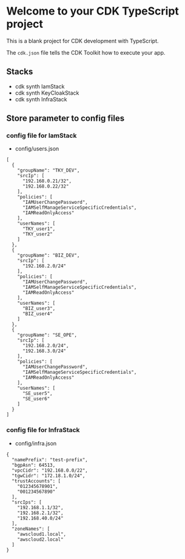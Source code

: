 # Welcome to your CDK TypeScript project

This is a blank project for CDK development with TypeScript.

The `cdk.json` file tells the CDK Toolkit how to execute your app.

## Stacks

* cdk synth IamStack
* cdk synth KeyCloakStack
* cdk synth InfraStack


## Store parameter to config files

### config file for IamStack

- config/users.json

```
[
  {
    "groupName": "TKY_DEV",
    "srcIp": [
      "192.168.0.21/32",
      "192.168.0.22/32"
    ],
    "policies": [
      "IAMUserChangePassword",
      "IAMSelfManageServiceSpecificCredentials",
      "IAMReadOnlyAccess"
    ],
    "userNames": [
      "TKY_user1",
      "TKY_user2"
    ]
  },
  {
    "groupName": "BIZ_DEV",
    "srcIp": [
      "192.168.2.0/24"
    ],
    "policies": [
      "IAMUserChangePassword",
      "IAMSelfManageServiceSpecificCredentials",
      "IAMReadOnlyAccess"
    ],
    "userNames": [
      "BIZ_user3",
      "BIZ_user4"
    ]
  },
  {
    "groupName": "SE_OPE",
    "srcIp": [
      "192.168.2.0/24",
      "192.168.3.0/24"
    ],
    "policies": [
      "IAMUserChangePassword",
      "IAMSelfManageServiceSpecificCredentials",
      "IAMReadOnlyAccess"
    ],
    "userNames": [
      "SE_user5",
      "SE_user6"
    ]
  }
]
```

### config file for InfraStack

- config/infra.json

```
{
  "namePrefix": "test-prefix",
  "bgpAsn": 64513,
  "vpcCidr": "192.168.0.0/22",
  "tgwCidr": "172.18.1.0/24",
  "trustAccounts": [
    "012345678901",
    "001234567890"
  ],
  "srcIps": [
    "192.168.1.1/32",
    "192.168.2.1/32",
    "192.168.40.0/24"
  ],
  "zoneNames": [
    "awscloud1.local",
    "awscloud2.local"
  ]
}
```
